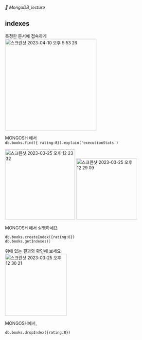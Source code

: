 ###### :cactus:  MongoDB_lecture

## indexes

특정한 문서에 접속하게     
<img width="300" alt="스크린샷 2023-04-10 오후 5 53 26" src="https://user-images.githubusercontent.com/48478079/230868767-c7b0a8d3-ee65-4c45-95e7-f139920e5513.png">




MONGOSH 에서  
``` db.books.find({ rating:8}).explain('executionStats') ```   




<img width="230" alt="스크린샷 2023-03-25 오후 12 23 32" src="https://user-images.githubusercontent.com/48478079/227689479-1f7f24d4-833e-415f-8c07-7c3a9bb62a6e.png"> <img width="200" alt="스크린샷 2023-03-25 오후 12 29 09" src="https://user-images.githubusercontent.com/48478079/227689670-2c160196-3065-42ab-95b2-f8cec0abe337.png">


MONGOSH 에서 실행하세요   
```
db.books.createIndex({rating:8})
db.books.getIndexes() 
```  
위에 있는 결과와 확인해 보세요   
<img width="203" alt="스크린샷 2023-03-25 오후 12 30 21" src="https://user-images.githubusercontent.com/48478079/227689733-e4d30e64-b342-474e-8bdc-55011d1383d2.png">   


MONGOSH에서,  
```
db.books.dropIndex({rating:8})
```


